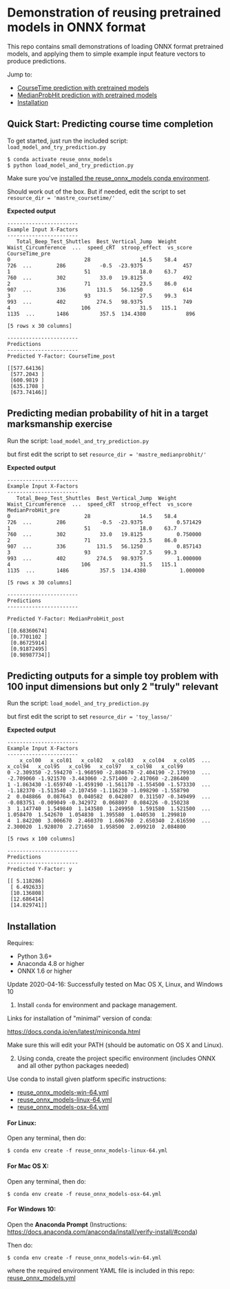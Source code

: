 # Demonstration of reusing pretrained models in ONNX format

This repo contains small demonstrations of loading ONNX format pretrained models, and applying them to simple example input feature vectors to produce predictions.

Jump to:

* [CourseTime prediction with pretrained models](#coursetime)
* [MedianProbHit prediction with pretrained models](#medianprobhit)
* [Installation](#install)

## <a name="coursetime"> Quick Start: Predicting course time completion </a>

To get started, just run the included script: `load_model_and_try_prediction.py`

```console
$ conda activate reuse_onnx_models
$ python load_model_and_try_prediction.py
```
Make sure you've [installed the reuse_onnx_models conda environment](#install).

Should work out of the box. But if needed, edit the script to set `resource_dir = 'mastre_coursetime/'`

**Expected output**
```
-----------------------
Example Input X-Factors
-----------------------
   Total_Beep_Test_Shuttles  Best_Vertical_Jump  Weight  Waist_Circumference  ...  speed_cRT  stroop_effect  vs_score  CourseTime_pre
0                        28                14.5    58.4                  726  ...        286           -0.5  -23.9375             457
1                        51                18.0    63.7                  760  ...        302           33.0   19.8125             492
2                        71                23.5    86.0                  907  ...        336          131.5   56.1250             614
3                        93                27.5    99.3                  993  ...        402          274.5   98.9375             749
4                       106                31.5   115.1                 1135  ...       1486          357.5  134.4380             896

[5 rows x 30 columns]

-----------------------
Predictions
-----------------------
Predicted Y-Factor: CourseTime_post

[[577.64136]
 [577.2043 ]
 [600.9819 ]
 [635.1708 ]
 [673.74146]]

```

## <a name="medianprobhit"> Predicting median probability of hit in a target marksmanship exercise </a>

Run the script: `load_model_and_try_prediction.py`

but first edit the script to set `resource_dir = 'mastre_medianprobhit/'`


**Expected output**
```
-----------------------
Example Input X-Factors
-----------------------
   Total_Beep_Test_Shuttles  Best_Vertical_Jump  Weight  Waist_Circumference  ...  speed_cRT  stroop_effect  vs_score  MedianProbHit_pre
0                        28                14.5    58.4                  726  ...        286           -0.5  -23.9375           0.571429
1                        51                18.0    63.7                  760  ...        302           33.0   19.8125           0.750000
2                        71                23.5    86.0                  907  ...        336          131.5   56.1250           0.857143
3                        93                27.5    99.3                  993  ...        402          274.5   98.9375           1.000000
4                       106                31.5   115.1                 1135  ...       1486          357.5  134.4380           1.000000

[5 rows x 30 columns]

-----------------------
Predictions
-----------------------

Predicted Y-Factor: MedianProbHit_post

[[0.68360674]
 [0.7701102 ]
 [0.86725914]
 [0.91872495]
 [0.98987734]]
```

## Predicting outputs for a simple toy problem with 100 input dimensions but only 2 "truly" relevant

Run the script: `load_model_and_try_prediction.py`

but first edit the script to set `resource_dir = 'toy_lasso/'`

**Expected output**

```
-----------------------
Example Input X-Factors
-----------------------
    x_col00   x_col01   x_col02   x_col03   x_col04   x_col05  ...   x_col94   x_col95   x_col96   x_col97   x_col98   x_col99
0 -2.309350 -2.594270 -1.960590 -2.804670 -2.404190 -2.179930  ... -2.709060 -1.921570 -3.443060 -2.571400 -2.417060 -2.286400
1 -1.863430 -1.659740 -1.459190 -1.561170 -1.554500 -1.573330  ... -1.182370 -1.513540 -2.107450 -1.116230 -1.098290 -1.558790
2  0.048866  0.087643  0.040582  0.042807  0.311507 -0.349499  ... -0.083751 -0.009049 -0.342972  0.068807  0.084226 -0.150238
3  1.147740  1.549840  1.143580  1.249950  1.591580  1.521500  ...  1.058470  1.542670  1.054830  1.395580  1.040530  1.299810
4  1.842200  3.006670  2.460370  1.606760  2.650340  2.616590  ...  2.300020  1.928070  2.271650  1.958500  2.099210  2.084800

[5 rows x 100 columns]

-----------------------
Predictions
-----------------------
Predicted Y-Factor: y

[[ 5.118286]
 [ 6.492633]
 [10.136808]
 [12.686414]
 [14.829741]]
 ```

## <a name="install"> Installation </a>

Requires:

* Python 3.6+
* Anaconda 4.8 or higher
* ONNX 1.6 or higher

Update 2020-04-16: Successfully tested on Mac OS X, Linux, and Windows 10


1) Install `conda` for environment and package management.

Links for installation of "minimal" version of conda:

<https://docs.conda.io/en/latest/miniconda.html>

Make sure this will edit your PATH (should be automatic on OS X and Linux).



2) Using conda, create the project specific environment (includes ONNX and all other python packages needed)

Use conda to install given platform specific instructions:

* [reuse_onnx_models-win-64.yml](./reuse_onnx_models-win-64.yml)
* [reuse_onnx_models-linux-64.yml](./reuse_onnx_models-linux-64.yml)
* [reuse_onnx_models-osx-64.yml](./reuse_onnx_models-osx-64.yml)

#### For Linux:

Open any terminal, then do:

```
$ conda env create -f reuse_onnx_models-linux-64.yml
```


#### For Mac OS X:

Open any terminal, then do:

```
$ conda env create -f reuse_onnx_models-osx-64.yml
```

#### For Windows 10:

Open the **Anaconda Prompt** (Instructions: <https://docs.anaconda.com/anaconda/install/verify-install/#conda>)

Then do:

```
$ conda env create -f reuse_onnx_models-win-64.yml
```

where the required environment YAML file is included in this repo: [reuse_onnx_models.yml](./reuse_onnx_models.yml)

